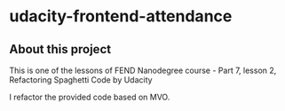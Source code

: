 udacity-frontend-attendance
===========================

## About this project
This is one of the lessons of FEND Nanodegree course - Part 7, lesson 2, Refactoring Spaghetti Code by Udacity

I refactor the provided code based on MVO.